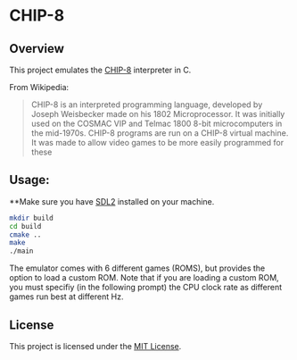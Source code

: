 # CHIP-8

## Overview

This project emulates the [CHIP-8](https://en.wikipedia.org/wiki/CHIP-8) interpreter in C. 

From Wikipedia:
>CHIP-8 is an interpreted programming language, developed by Joseph Weisbecker made on his 1802 Microprocessor. It was initially used on the COSMAC VIP and Telmac 1800 8-bit microcomputers in the mid-1970s. CHIP-8 programs are run on a CHIP-8 virtual machine. It was made to allow video games to be more easily programmed for these

## Usage:
**Make sure you have [SDL2](https://www.libsdl.org/) installed on your machine.

```bash
mkdir build
cd build
cmake ..
make
./main
```

The emulator comes with 6 different games (ROMS), but provides the option to load a custom ROM. Note that if you are loading a custom ROM, you must specifiy (in the following prompt) the CPU clock rate as different games run best at different Hz.


## License

This project is licensed under the [MIT License](LICENSE).